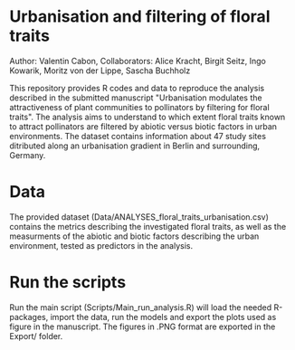 # Urbanisation and filtering of floral traits

Author: Valentin Cabon, Collaborators: Alice Kracht, Birgit Seitz, Ingo Kowarik, Moritz von der Lippe, Sascha Buchholz

This repository provides R codes and data to reproduce the analysis described in the submitted manuscript "Urbanisation modulates the attractiveness of plant communities to pollinators by filtering for floral traits". The analysis aims to understand to which extent floral traits known to attract pollinators are filtered by abiotic versus biotic factors in urban environments. The dataset contains information about 47 study sites ditributed along an urbanisation gradient in Berlin and surrounding, Germany.  

# Data

The provided dataset (Data/ANALYSES_floral_traits_urbanisation.csv) contains the metrics describing the investigated floral traits, as well as the measurments of the abiotic and biotic factors describing the urban environment, tested as predictors in the analysis.

# Run the scripts

Run the main script (Scripts/Main_run_analysis.R) will load the needed R-packages, import the data, run the models and export the plots used as figure in the manuscript. The figures in .PNG format are exported in the Export/ folder.

